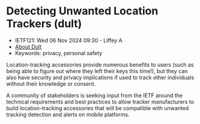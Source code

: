 # Detecting Unwanted Location Trackers (dult)
* <IETFschedule>IETF121: Wed 06 Nov 2024 09:30 - Liffey A</IETFschedule>
* [About Dult](https://datatracker.ietf.org/group/dult/about/)
* Keywords: privacy, personal safety


Location-tracking accessories provide numerous benefits to users (such as being able to figure out where they left their keys this time!), but they can also have security and privacy implications if used to track other individuals without their knowledge or consent.

A community of stakeholders is seeking input from the IETF around the technical requirements and best practices to allow tracker manufacturers to build location-tracking accessories that will be compatible with unwanted tracking detection and alerts on mobile platforms.




